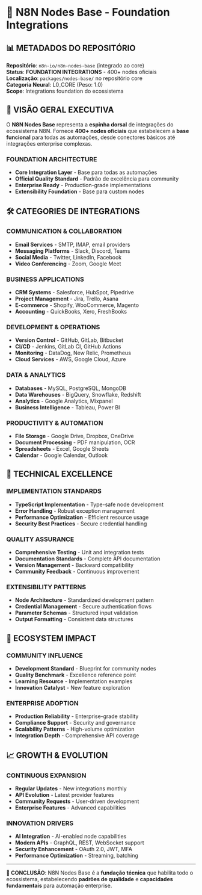 # 🧩 N8N Nodes Base - Foundation Integrations

## 📊 METADADOS DO REPOSITÓRIO

**Repositório**: `n8n-io/n8n-nodes-base` (integrado ao core)  
**Status**: **FOUNDATION INTEGRATIONS** - 400+ nodes oficiais  
**Localização**: `packages/nodes-base/` no repositório core  
**Categoria Neural**: L0_CORE (Peso: 1.0)  
**Scope**: Integrations foundation do ecossistema  

## 🚀 VISÃO GERAL EXECUTIVA

O **N8N Nodes Base** representa a **espinha dorsal** de integrações do ecossistema N8N. Fornece **400+ nodes oficiais** que estabelecem a **base funcional** para todas as automações, desde conectores básicos até integrações enterprise complexas.

### **FOUNDATION ARCHITECTURE**
- **Core Integration Layer** - Base para todas as automações
- **Official Quality Standard** - Padrão de excelência para community
- **Enterprise Ready** - Production-grade implementations
- **Extensibility Foundation** - Base para custom nodes

## 🛠️ CATEGORIES DE INTEGRATIONS

### **COMMUNICATION & COLLABORATION**
- **Email Services** - SMTP, IMAP, email providers
- **Messaging Platforms** - Slack, Discord, Teams
- **Social Media** - Twitter, LinkedIn, Facebook
- **Video Conferencing** - Zoom, Google Meet

### **BUSINESS APPLICATIONS**
- **CRM Systems** - Salesforce, HubSpot, Pipedrive
- **Project Management** - Jira, Trello, Asana
- **E-commerce** - Shopify, WooCommerce, Magento
- **Accounting** - QuickBooks, Xero, FreshBooks

### **DEVELOPMENT & OPERATIONS**
- **Version Control** - GitHub, GitLab, Bitbucket
- **CI/CD** - Jenkins, GitLab CI, GitHub Actions
- **Monitoring** - DataDog, New Relic, Prometheus
- **Cloud Services** - AWS, Google Cloud, Azure

### **DATA & ANALYTICS**
- **Databases** - MySQL, PostgreSQL, MongoDB
- **Data Warehouses** - BigQuery, Snowflake, Redshift
- **Analytics** - Google Analytics, Mixpanel
- **Business Intelligence** - Tableau, Power BI

### **PRODUCTIVITY & AUTOMATION**
- **File Storage** - Google Drive, Dropbox, OneDrive
- **Document Processing** - PDF manipulation, OCR
- **Spreadsheets** - Excel, Google Sheets
- **Calendar** - Google Calendar, Outlook

## 🎯 TECHNICAL EXCELLENCE

### **IMPLEMENTATION STANDARDS**
- **TypeScript Implementation** - Type-safe node development
- **Error Handling** - Robust exception management
- **Performance Optimization** - Efficient resource usage
- **Security Best Practices** - Secure credential handling

### **QUALITY ASSURANCE**
- **Comprehensive Testing** - Unit and integration tests
- **Documentation Standards** - Complete API documentation
- **Version Management** - Backward compatibility
- **Community Feedback** - Continuous improvement

### **EXTENSIBILITY PATTERNS**
- **Node Architecture** - Standardized development pattern
- **Credential Management** - Secure authentication flows
- **Parameter Schemas** - Structured input validation
- **Output Formatting** - Consistent data structures

## 🔗 ECOSYSTEM IMPACT

### **COMMUNITY INFLUENCE**
- **Development Standard** - Blueprint for community nodes
- **Quality Benchmark** - Excellence reference point
- **Learning Resource** - Implementation examples
- **Innovation Catalyst** - New feature exploration

### **ENTERPRISE ADOPTION**
- **Production Reliability** - Enterprise-grade stability
- **Compliance Support** - Security and governance
- **Scalability Patterns** - High-volume optimization
- **Integration Depth** - Comprehensive API coverage

## 📈 GROWTH & EVOLUTION

### **CONTINUOUS EXPANSION**
- **Regular Updates** - New integrations monthly
- **API Evolution** - Latest provider features
- **Community Requests** - User-driven development
- **Enterprise Features** - Advanced capabilities

### **INNOVATION DRIVERS**
- **AI Integration** - AI-enabled node capabilities
- **Modern APIs** - GraphQL, REST, WebSocket support
- **Security Enhancement** - OAuth 2.0, JWT, MFA
- **Performance Optimization** - Streaming, batching

---

**🎯 CONCLUSÃO**: N8N Nodes Base é a **fundação técnica** que habilita todo o ecossistema, estabelecendo **padrões de qualidade** e **capacidades fundamentais** para automação enterprise.